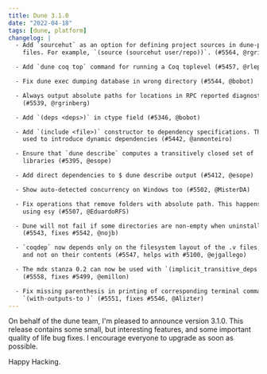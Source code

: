 ```yaml
---
title: Dune 3.1.0
date: "2022-04-18"
tags: [dune, platform]
changelog: |
  - Add `sourcehut` as an option for defining project sources in dune-project
    files. For example, `(source (sourcehut user/repo))`. (#5564, @rgrinberg)

  - Add `dune coq top` command for running a Coq toplevel (#5457, @rlepigre)

  - Fix dune exec dumping database in wrong directory (#5544, @bobot)

  - Always output absolute paths for locations in RPC reported diagnostics
    (#5539, @rgrinberg)

  - Add `(deps <deps>)` in ctype field (#5346, @bobot)

  - Add `(include <file>)` constructor to dependency specifications. This can be
    used to introduce dynamic dependencies (#5442, @anmonteiro)

  - Ensure that `dune describe` computes a transitively closed set of
    libraries (#5395, @esope)

  - Add direct dependencies to $ dune describe output (#5412, @esope)

  - Show auto-detected concurrency on Windows too (#5502, @MisterDA)

  - Fix operations that remove folders with absolute path. This happens when
    using esy (#5507, @EduardoRFS)

  - Dune will not fail if some directories are non-empty when uninstalling.
    (#5543, fixes #5542, @nojb)

  - `coqdep` now depends only on the filesystem layout of the .v files,
    and not on their contents (#5547, helps with #5100, @ejgallego)

  - The mdx stanza 0.2 can now be used with `(implicit_transitive_deps false)`
    (#5558, fixes #5499, @emillon)

  - Fix missing parenthesis in printing of corresponding terminal command for
    `(with-outputs-to )` (#5551, fixes #5546, @Alizter)
---
```


On behalf of the dune team, I'm pleased to announce version 3.1.0. This release contains some small, but interesting features, and some important quality of life bug fixes. I encourage everyone to upgrade as soon as possible.

Happy Hacking.
